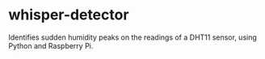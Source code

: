 # whisper-detector
Identifies sudden humidity peaks on the readings of a DHT11 sensor, using Python and  Raspberry Pi.
